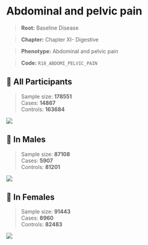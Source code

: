 # Abdominal and pelvic pain

> **Root:** Baseline Disease  

> **Chapter:** Chapter XI- Digestive  

> **Phenotype:** Abdominal and pelvic pain  

> **Code:** `R18_ABDOMI_PELVIC_PAIN`

## 🧪 All Participants  
> Sample size: **178551**  
> Cases: **14867**  
> Controls: **163684**
<img src="/Disease/Figures/ALL/Incidence/R18_ABDOMI_PELVIC_PAIN.png"/>
<CsvTable src="/public/Disease/Data/ALL/Incidence/COX_R18_ABDOMI_PELVIC_PAIN.csv" label="🔍 View full results" />

## 👨 In Males  
> Sample size: **87108**  
> Cases: **5907**  
> Controls: **81201**
<img src="/Disease/Figures/Male/Incidence/R18_ABDOMI_PELVIC_PAIN.png"/>
<CsvTable src="/public/Disease/Data/Male/Incidence/COX_R18_ABDOMI_PELVIC_PAIN.csv" label="🔍 View full results" />

## 👩 In Females  
> Sample size: **91443**  
> Cases: **8960**  
> Controls: **82483**
<img src="/Disease/Figures/Female/Incidence/R18_ABDOMI_PELVIC_PAIN.png"/>
<CsvTable src="/public/Disease/Data/Female/Incidence/COX_R18_ABDOMI_PELVIC_PAIN.csv" label="🔍 View full results" />
